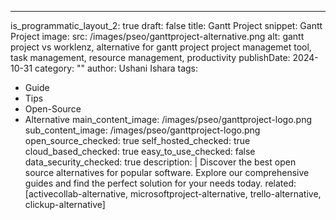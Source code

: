 ---
is_programmatic_layout_2: true
draft: false
title: Gantt Project
snippet: Gantt Project
image:
  src: /images/pseo/ganttproject-alternative.png
  alt: gantt project vs worklenz, alternative for gantt project project managemet tool, task management, resource management, productivity
publishDate: 2024-10-31
category: ""
author: Ushani Ishara
tags:
  - Guide
  - Tips
  - Open-Source
  - Alternative
main_content_image: /images/pseo/ganttproject-logo.png
sub_content_image: /images/pseo/ganttproject-logo.png
open_source_checked: true
self_hosted_checked: true
cloud_based_checked: true
easy_to_use_checked: false
data_security_checked: true
description: |
   Discover the best open source alternatives for popular software. Explore our comprehensive guides and find the perfect solution for your needs today.
related: [activecollab-alternative, microsoftproject-alternative, trello-alternative, clickup-alternative]